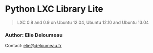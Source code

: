# Python LXC Library Lite

> LXC 0.8 and 0.9 on Ubuntu 12.04, Ubuntu 12.10 and Ubuntu 13.04

### Author: Elie Deloumeau
Contact: elie@deloumeau.fr